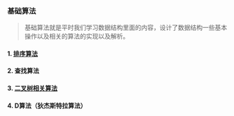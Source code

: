 ### 基础算法

> 基础算法就是平时我们学习数据结构里面的内容，设计了数据结构一些基本操作以及相关的算法的实现以及解析。

#### 1. [排序算法](/base-algorithm/sort-algorithm.md)

#### 2. 查找算法

#### 3. [二叉树相关算法](/base-algorithm/bitree-algorithm.md)

#### 4. D算法（狄杰斯特拉算法）



